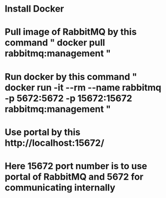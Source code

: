 # Install Docker 
# Pull image of RabbitMQ by this command " docker pull rabbitmq:management "
# Run docker by this command " docker run -it --rm --name rabbitmq -p 5672:5672 -p 15672:15672 rabbitmq:management "
# Use portal by this http://localhost:15672/
# Here 15672 port number is to use portal of RabbitMQ and 5672 for communicating internally

